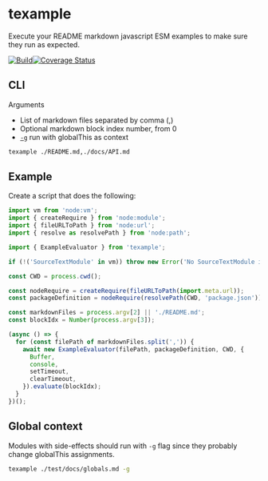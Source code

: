 # texample

Execute your README markdown javascript ESM examples to make sure they run as expected.

[![Build](https://github.com/zerodep/texample/actions/workflows/build.yaml/badge.svg)](https://github.com/zerodep/texample/actions/workflows/build.yaml)[![Coverage Status](https://coveralls.io/repos/github/zerodep/texample/badge.svg?branch=main)](https://coveralls.io/github/zerodep/texample?branch=main)

## CLI

Arguments

- List of markdown files separated by comma (,)
- Optional markdown block index number, from 0
- [`-g`](#global-context) run with globalThis as context

```sh
texample ./README.md,./docs/API.md
```

## Example

Create a script that does the following:

```javascript
import vm from 'node:vm';
import { createRequire } from 'node:module';
import { fileURLToPath } from 'node:url';
import { resolve as resolvePath } from 'node:path';

import { ExampleEvaluator } from 'texample';

if (!('SourceTextModule' in vm)) throw new Error('No SourceTextModule in vm, try using node --experimental-vm-modules flag');

const CWD = process.cwd();

const nodeRequire = createRequire(fileURLToPath(import.meta.url));
const packageDefinition = nodeRequire(resolvePath(CWD, 'package.json'));

const markdownFiles = process.argv[2] || './README.md';
const blockIdx = Number(process.argv[3]);

(async () => {
  for (const filePath of markdownFiles.split(',')) {
    await new ExampleEvaluator(filePath, packageDefinition, CWD, {
      Buffer,
      console,
      setTimeout,
      clearTimeout,
    }).evaluate(blockIdx);
  }
})();
```

## Global context

Modules with side-effects should run with `-g` flag since they probably change globalThis assignments.

```sh
texample ./test/docs/globals.md -g
```
